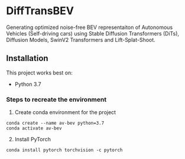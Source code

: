 # DiffTransBEV

Generating optimized noise-free BEV representaiton of Autonomous Vehicles (Self-driving cars) using Stable Diffusion Transformers (DiTs), Diffusion Models, SwinV2 Transformers and Lift-Splat-Shoot.

## Installation

This project works best on:  
* Python 3.7

### Steps to recreate the environment

1. Create conda environment for the project
```
conda create --name av-bev python=3.7
conda activate av-bev
```
2. Install PyTorch  
```
conda install pytorch torchvision -c pytorch
```
